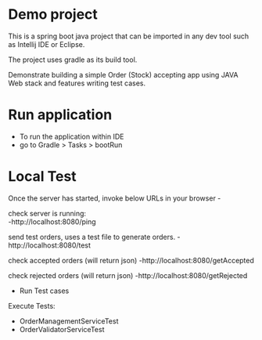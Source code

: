 # Demo project

This is a spring boot java project that can be imported in any dev tool such as Intellij IDE or Eclipse.

The project uses gradle as its build tool.

Demonstrate building a simple Order (Stock) accepting app using JAVA Web stack and features writing test cases.

# Run application

- To run the application within IDE
- go to Gradle > Tasks > bootRun

# Local Test

Once the server has started, invoke below URLs in your browser -

check server is running:  
-http://localhost:8080/ping

send test orders, uses a test file to generate orders.
-http://localhost:8080/test

check accepted orders (will return json)
-http://localhost:8080/getAccepted

check rejected orders (will return json)
-http://localhost:8080/getRejected

- Run Test cases

Execute Tests:
- OrderManagementServiceTest
- OrderValidatorServiceTest





